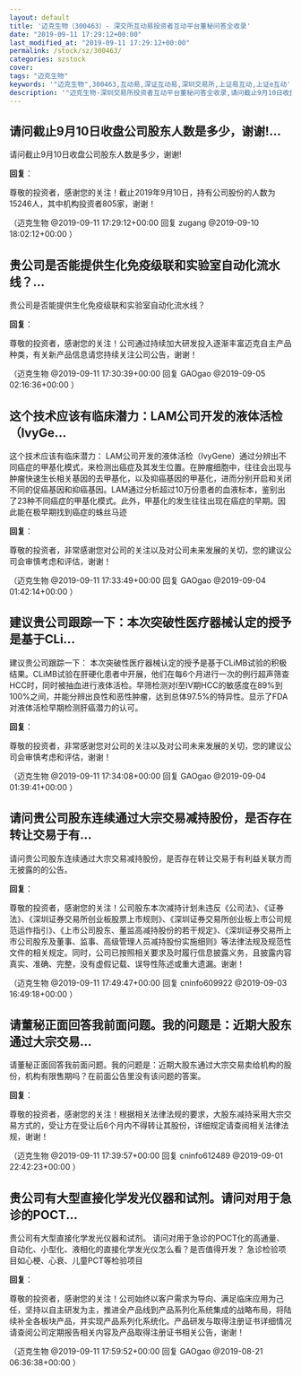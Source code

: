 ```yaml
---
layout: default
title: '迈克生物（300463）- 深交所互动易投资者互动平台董秘问答全收录'
date: "2019-09-11 17:29:12+00:00"
last_modified_at: "2019-09-11 17:29:12+00:00"
permalink: /stock/sz/300463/
categories: szstock
cover: 
tags: "迈克生物"
keywords: '"迈克生物",300463,互动易,深证互动易,深圳交易所,上证易互动,上证e互动'
description: '"迈克生物-深圳交易所投资者互动平台董秘问答全收录,请问截止9月10日收盘公司股东人数是多少，谢谢!"'
---
```


## 请问截止9月10日收盘公司股东人数是多少，谢谢!...

请问截止9月10日收盘公司股东人数是多少，谢谢!

**回复**：

尊敬的投资者，感谢您的关注！截止2019年9月10日，持有公司股份的人数为15246人，其中机构投资者805家，谢谢！ 

（迈克生物  @2019-09-11 17:29:12+00:00 回复 zugang  @2019-09-10 18:02:12+00:00 ）

## 贵公司是否能提供生化免疫级联和实验室自动化流水线？...

贵公司是否能提供生化免疫级联和实验室自动化流水线？

**回复**：

尊敬的投资者，感谢您的关注！公司通过持续加大研发投入逐渐丰富迈克自主产品种类，有关新产品信息请您持续关注公司公告，谢谢！ 

（迈克生物  @2019-09-11 17:30:39+00:00 回复 GAOgao  @2019-09-05 02:16:36+00:00 ）

## 这个技术应该有临床潜力：LAM公司开发的液体活检（IvyGe...

这个技术应该有临床潜力：
LAM公司开发的液体活检（IvyGene）通过分辨出不同癌症的甲基化模式，来检测出癌症及其发生位置。在肿瘤细胞中，往往会出现与肿瘤快速生长相关基因的去甲基化，以及抑癌基因的甲基化，进而分别开启和关闭不同的促癌基因和抑癌基因。LAM通过分析超过10万份患者的血液标本，鉴别出了23种不同癌症的甲基化模式。此外，甲基化的发生往往出现在癌症的早期。因此能在极早期找到癌症的蛛丝马迹

**回复**：

尊敬的投资者，非常感谢您对公司的关注以及对公司未来发展的关切，您的建议公司会审慎考虑和评估，谢谢！ 

（迈克生物  @2019-09-11 17:33:49+00:00 回复 GAOgao  @2019-09-04 01:42:14+00:00 ）

## 建议贵公司跟踪一下：本次突破性医疗器械认定的授予是基于CLi...

建议贵公司跟踪一下：
本次突破性医疗器械认定的授予是基于CLiMB试验的积极结果。CLiMB试验在肝硬化患者中开展，他们在每6个月进行一次的例行超声筛查HCC时，同时被抽血进行液体活检。早筛检测对I至IV期HCC的敏感度在89%到100%之间，并能分辨出良性和恶性肿瘤，达到总体97.5%的特异性。显示了FDA对液体活检早期检测肝癌潜力的认可。

**回复**：

尊敬的投资者，非常感谢您对公司的关注以及对公司未来发展的关切，您的建议公司会审慎考虑和评估，谢谢！ 

（迈克生物  @2019-09-11 17:34:08+00:00 回复 GAOgao  @2019-09-04 01:39:41+00:00 ）

## 请问贵公司股东连续通过大宗交易减持股份，是否存在转让交易于有...

请问贵公司股东连续通过大宗交易减持股份，是否存在转让交易于有利益关联方而无披露的的公告。

**回复**：

尊敬的投资者，感谢您的关注！公司股东本次减持计划未违反《公司法》、《证券法》、《深圳证券交易所创业板股票上市规则》、《深圳证券交易所创业板上市公司规范运作指引》、《上市公司股东、董监高减持股份的若干规定》、《深圳证券交易所上市公司股东及董事、监事、高级管理人员减持股份实施细则》等法律法规及规范性文件的相关规定。同时，公司已按照相关要求及时履行信息披露义务，且披露内容真实、准确、完整，没有虚假记载、误导性陈述或重大遗漏。谢谢！ 

（迈克生物  @2019-09-11 17:49:47+00:00 回复 cninfo609922  @2019-09-03 16:49:18+00:00 ）

## 请董秘正面回答我前面问题。我的问题是：近期大股东通过大宗交易...

请董秘正面回答我前面问题。我的问题是：近期大股东通过大宗交易卖给机构的股份，机构有限售期吗？在前面公告里没有该问题的答案。

**回复**：

尊敬的投资者，感谢您的关注！根据相关法律法规的要求，大股东减持采用大宗交易方式的，受让方在受让后6个月内不得转让其股份，详细规定请查阅相关法律法规，谢谢！ 

（迈克生物  @2019-09-11 17:39:57+00:00 回复 cninfo612489  @2019-09-01 22:42:23+00:00 ）

## 贵公司有大型直接化学发光仪器和试剂。请问对用于急诊的POCT...

贵公司有大型直接化学发光仪器和试剂。
请问对用于急诊的POCT化的高通量、自动化、小型化、液相化的直接化学发光仪怎么看？是否值得开发？
急诊检验项目如心梗、心衰、儿童PCT等检验项目

**回复**：

尊敬的投资者，感谢您的关注！公司始终以客户需求为导向、满足临床应用为己任，坚持以自主研发为主，推进全产品线到产品系列化系统集成的战略布局，将陆续补全各板块产品，并实现产品系列化系统化。产品研发与取得注册证书详细情况请查阅公司定期报告相关内容及产品取得注册证书相关公告，谢谢！ 

（迈克生物  @2019-09-11 17:59:52+00:00 回复 GAOgao  @2019-08-21 06:36:38+00:00 ）

